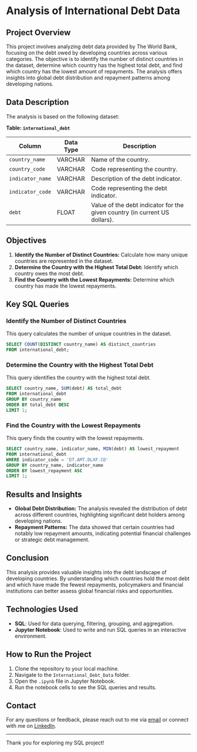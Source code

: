 # Analysis of International Debt Data

## Project Overview

This project involves analyzing debt data provided by The World Bank, focusing on the debt owed by developing countries across various categories. The objective is to identify the number of distinct countries in the dataset, determine which country has the highest total debt, and find which country has the lowest amount of repayments. The analysis offers insights into global debt distribution and repayment patterns among developing nations.

## Data Description

The analysis is based on the following dataset:

**Table: `international_debt`**

| Column             | Data Type | Description                                          |
|--------------------|-----------|------------------------------------------------------|
| `country_name`     | VARCHAR   | Name of the country.                                 |
| `country_code`     | VARCHAR   | Code representing the country.                       |
| `indicator_name`   | VARCHAR   | Description of the debt indicator.                   |
| `indicator_code`   | VARCHAR   | Code representing the debt indicator.                |
| `debt`             | FLOAT     | Value of the debt indicator for the given country (in current US dollars). |

## Objectives

1. **Identify the Number of Distinct Countries:** Calculate how many unique countries are represented in the dataset.
2. **Determine the Country with the Highest Total Debt:** Identify which country owes the most debt.
3. **Find the Country with the Lowest Repayments:** Determine which country has made the lowest repayments.

## Key SQL Queries

### Identify the Number of Distinct Countries
This query calculates the number of unique countries in the dataset.

```sql
SELECT COUNT(DISTINCT country_name) AS distinct_countries
FROM international_debt;
```

### Determine the Country with the Highest Total Debt
This query identifies the country with the highest total debt.

```sql
SELECT country_name, SUM(debt) AS total_debt
FROM international_debt
GROUP BY country_name
ORDER BY total_debt DESC
LIMIT 1;
```

### Find the Country with the Lowest Repayments
This query finds the country with the lowest repayments.

```sql
SELECT country_name, indicator_name, MIN(debt) AS lowest_repayment
FROM international_debt
WHERE indicator_code = 'DT.AMT.DLXF.CD'
GROUP BY country_name, indicator_name
ORDER BY lowest_repayment ASC
LIMIT 1;
```

## Results and Insights

- **Global Debt Distribution:** The analysis revealed the distribution of debt across different countries, highlighting significant debt holders among developing nations.
- **Repayment Patterns:** The data showed that certain countries had notably low repayment amounts, indicating potential financial challenges or strategic debt management.

## Conclusion

This analysis provides valuable insights into the debt landscape of developing countries. By understanding which countries hold the most debt and which have made the fewest repayments, policymakers and financial institutions can better assess global financial risks and opportunities.

## Technologies Used

- **SQL**: Used for data querying, filtering, grouping, and aggregation.
- **Jupyter Notebook**: Used to write and run SQL queries in an interactive environment.

## How to Run the Project

1. Clone the repository to your local machine.
2. Navigate to the `International_Debt_Data` folder.
3. Open the `.ipynb` file in Jupyter Notebook.
4. Run the notebook cells to see the SQL queries and results.

## Contact

For any questions or feedback, please reach out to me via [email](mailto:ld19rk@brocku.ca) or connect with me on [LinkedIn](https://www.linkedin.com/in/liam-doyle-6b88a12a4).

---

Thank you for exploring my SQL project!
